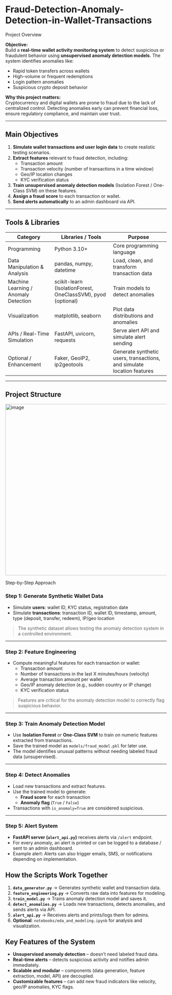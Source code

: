 # Fraud-Detection-Anomaly-Detection-in-Wallet-Transactions
Project Overview

**Objective:**  
Build a **real-time wallet activity monitoring system** to detect suspicious or fraudulent behavior using **unsupervised anomaly detection models**. The system identifies anomalies like:

- Rapid token transfers across wallets  
- High-volume or frequent redemptions  
- Login pattern anomalies  
- Suspicious crypto deposit behavior  

**Why this project matters:**  
Cryptocurrency and digital wallets are prone to fraud due to the lack of centralized control. Detecting anomalies early can prevent financial loss, ensure regulatory compliance, and maintain user trust.  

---

## Main Objectives

1. **Simulate wallet transactions and user login data** to create realistic testing scenarios.  
2. **Extract features** relevant to fraud detection, including:  
   - Transaction amount  
   - Transaction velocity (number of transactions in a time window)  
   - Geo/IP location changes  
   - KYC verification status  
3. **Train unsupervised anomaly detection models** (Isolation Forest / One-Class SVM) on these features.  
4. **Assign a fraud score** to each transaction or wallet.  
5. **Send alerts automatically** to an admin dashboard via API.  

---

## Tools & Libraries

| Category | Libraries / Tools | Purpose |
|----------|-----------------|--------|
| Programming | Python 3.10+ | Core programming language |
| Data Manipulation & Analysis | pandas, numpy, datetime | Load, clean, and transform transaction data |
| Machine Learning / Anomaly Detection | scikit-learn (IsolationForest, OneClassSVM), pyod (optional) | Train models to detect anomalies |
| Visualization | matplotlib, seaborn | Plot data distributions and anomalies |
| APIs / Real-Time Simulation | FastAPI, uvicorn, requests | Serve alert API and simulate alert sending |
| Optional / Enhancement | Faker, GeoIP2, ip2geotools | Generate synthetic users, transactions, and simulate location features |

---

## Project Structure

<img width="677" height="534" alt="image" src="https://github.com/user-attachments/assets/f5758199-5d6e-41d8-843e-489ada669d7c" />


Step-by-Step Approach

### Step 1: Generate Synthetic Wallet Data
- Simulate **users**: wallet ID, KYC status, registration date  
- Simulate **transactions**: transaction ID, wallet ID, timestamp, amount, type (deposit, transfer, redeem), IP/geo location  

> The synthetic dataset allows testing the anomaly detection system in a controlled environment.

---

### Step 2: Feature Engineering
- Compute meaningful features for each transaction or wallet:  
  - Transaction amount  
  - Number of transactions in the last X minutes/hours (velocity)  
  - Average transaction amount per wallet  
  - Geo/IP anomaly detection (e.g., sudden country or IP change)  
  - KYC verification status  

> Features are critical for the anomaly detection model to correctly flag suspicious behavior.

---

### Step 3: Train Anomaly Detection Model
- Use **Isolation Forest** or **One-Class SVM** to train on numeric features extracted from transactions.  
- Save the trained model as `models/fraud_model.pkl` for later use.  
- The model identifies unusual patterns without needing labeled fraud data (unsupervised).

---

### Step 4: Detect Anomalies
- Load new transactions and extract features.  
- Use the trained model to generate:  
  - **Fraud score** for each transaction  
  - **Anomaly flag** (`True` / `False`)  
- Transactions with `is_anomaly=True` are considered suspicious.

---

### Step 5: Alert System
- **FastAPI server (`alert_api.py`)** receives alerts via `/alert` endpoint.  
- For every anomaly, an alert is printed or can be logged to a database / sent to an admin dashboard.  
- Example alert:   Alerts can also trigger emails, SMS, or notifications depending on implementation.

## How the Scripts Work Together

1. **`data_generator.py`** → Generates synthetic wallet and transaction data.  
2. **`feature_engineering.py`** → Converts raw data into features for modeling.  
3. **`train_model.py`** → Trains anomaly detection model and saves it.  
4. **`detect_anomalies.py`** → Loads new transactions, detects anomalies, and sends alerts via API.  
5. **`alert_api.py`** → Receives alerts and prints/logs them for admins.  
6. **Optional**: `notebooks/eda_and_modeling.ipynb` for analysis and visualization.

## Key Features of the System

- **Unsupervised anomaly detection** – doesn’t need labeled fraud data.  
- **Real-time alerts** – detects suspicious activity and notifies admin immediately.  
- **Scalable and modular** – components (data generation, feature extraction, model, API) are decoupled.  
- **Customizable features** – can add new fraud indicators like velocity, geo/IP anomalies, KYC flags.

  

